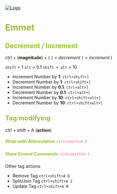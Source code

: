 <head>
 
  <link 
    href="https://fonts.googleapis.com/css?family=Fira+Mono:500&display=swap" 
    rel="stylesheet">
    <script src="https://code.jquery.com/jquery-3.5.1.min.js" integrity="sha256-9/aliU8dGd2tb6OSsuzixeV4y/faTqgFtohetphbbj0=" crossorigin="anonymous"></script>
<style> 
body ::selection {
  /*highlighting*/
  background: transparent;
  text-shadow: 
    1px  0px 1px ,
    0px  1px 1px ,
    -1px  0px 1px ,
    0px -1px 1px ,
    0px  1px black ,
    1px  0px black ,
    -1px  0px black ,
    0px -1px black ;
  text-outline: black;  
}
h1, h2, h3, h4, h5, h6 {
  color: #94c02f;
}
code, ul, strong, em {
  filter: hue-rotate(260deg)
}
</style>
</head>    
<div id="stack-container">
  <a href="https://docs.emmet.io/cheat-sheet/"><img src="https://emmet.io/-/4076541266/i/logo.svg" alt="Logo"></a>
</div>

# Emmet

## Decrement / Increment

<span class="text-xl">ctrl + (**magnitude**) + ( `[` = *decrement* `]` = *increment* )</span>

`shift` = 1
`alt` = 0.1
`shift + alt` = 10

- Increment Number by **1**: `ctrl+shift+]`
- Decrement Number by **1**: `ctrl+shift+[`
- Increment Number by **0.1**: `ctrl+alt+]`
- Decrement Number by **0.1**: `ctrl+alt+[`
- Increment Number by **10**: `ctrl+shift+alt+]`
- Decrement Number by **10**: `ctrl+shift+alt+[`

## Tag modifying

<span class="text-xl">ctrl + shift + A (**action**)</span>

##### Wrap with Abbreviation `ctrl+shift+A A`
##### Show Emmet Commands `ctrl+shift+A C`

Other tag actions
- Remove Tag `ctrl+shift+A D`
- Split/Join Tag `ctrl+shift+A J`
- Update Tag `ctrl+shift+A M`